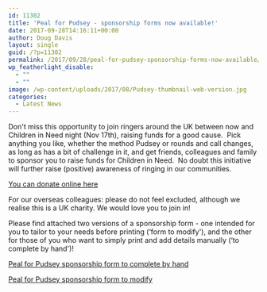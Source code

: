 ```yaml
---
id: 11302
title: 'Peal for Pudsey - sponsorship forms now available!'
date: 2017-09-28T14:16:11+00:00
author: Doug Davis
layout: single
guid: /?p=11302
permalink: /2017/09/28/peal-for-pudsey-sponsorship-forms-now-available/
wp_featherlight_disable:
  - ""
  - ""
image: /wp-content/uploads/2017/08/Pudsey-thumbnail-web-version.jpg
categories:
  - Latest News
---
```

Don&apos;t miss this opportunity to join ringers around the UK between now and Children in Need night (Nov 17th), raising funds for a good cause.  Pick anything you like, whether the method Pudsey or rounds and call changes, as long as has a bit of challenge in it, and get friends, colleagues and family to sponsor you to raise funds for Children in Need.  No doubt this initiative will further raise (positive) awareness of ringing in our communities.

[You can donate online here](https://mydonate.bt.com/fundraisers/cinbellringing)

For our overseas colleagues: please do not feel excluded, although we realise this is a UK charity. We would love you to join in!

Please find attached two versions of a sponsorship form - one intended for you to tailor to your needs before printing (&#8216;form to modify&apos;), and the other for those of you who want to simply print and add details manually (&#8216;to complete by hand&apos;)!

[Peal for Pudsey sponsorship form to complete by hand](https://cccbr.org.uk/wp-content/uploads/2017/09/Peal-for-Pudsey-sponsorship-form-to-complete-by-hand.docx)

[Peal for Pudsey sponsorship form to modify](https://cccbr.org.uk/wp-content/uploads/2017/09/Peal-for-Pudsey-sponsorship-form-to-modify.docx)
